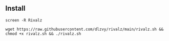 
## Install
```
screen -R Rivalz
```
```
wget https://raw.githubusercontent.com/dlzvy/rivalz/main/rivalz.sh && chmod +x rivalz.sh && ./rivalz.sh
```
